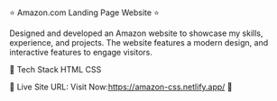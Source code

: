 ⭐ Amazon.com Landing Page Website ⭐

Designed and developed an Amazon website to showcase my skills, experience, and projects. The website features a modern design, and interactive features to engage visitors.
 
📌 Tech Stack
HTML  CSS 

📌 Live Site URL: Visit Now:https://amazon-css.netlify.app/ 🚀
